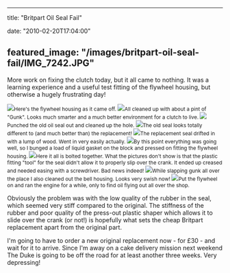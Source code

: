 
---
title: "Britpart Oil Seal Fail"

date: "2010-02-20T17:04:00"

featured_image: "/images/britpart-oil-seal-fail/IMG_7242.JPG"
---


More work on fixing the clutch today, but it all came to nothing.  It was a learning experience and a useful test fitting of the flywheel housing, but otherwise a hugely frustrating day!

<span style="font-size:85%;"><a href="http://3.bp.blogspot.com/_62oTnOHwOSo/S4AWnZqXc3I/AAAAAAAACFE/YYNfoHg0TZg/s1600-h/IMG_7242.JPG"><img src="/images/britpart-oil-seal-fail/IMG_7242.JPG"/></a>Here's the flywheel housing as it came off.
<a href="http://2.bp.blogspot.com/_62oTnOHwOSo/S4AWitCNGSI/AAAAAAAACE0/_wdke3cAGTo/s1600-h/IMG_7245.JPG"><img src="/images/britpart-oil-seal-fail/IMG_7245.JPG"/></a>All cleaned up with about a pint of "Gunk".  Looks much smarter and a much better environment for a clutch to live.
<a href="http://1.bp.blogspot.com/_62oTnOHwOSo/S4AWi_s7y8I/AAAAAAAACE8/jAjFTP4Txm8/s1600-h/IMG_7244.JPG"><img src="/images/britpart-oil-seal-fail/IMG_7244.JPG"/></a>Punched the old oil seal out and cleaned up the hole.
<a href="http://1.bp.blogspot.com/_62oTnOHwOSo/S4AWaCva4uI/AAAAAAAACEs/g2t_pTjFsWQ/s1600-h/IMG_7248.JPG"><img src="/images/britpart-oil-seal-fail/IMG_7248.JPG"/></a>The old seal looks totally different to (and much better than) the replacement!
<a href="http://4.bp.blogspot.com/_62oTnOHwOSo/S4AWZwa-G_I/AAAAAAAACEk/PYarbn4rzpo/s1600-h/IMG_7249.JPG"><img src="/images/britpart-oil-seal-fail/IMG_7249.JPG"/></a>The replacement seal drifted in with a lump of wood.  Went in very easily actually.
<a href="http://4.bp.blogspot.com/_62oTnOHwOSo/S4AWSyumQnI/AAAAAAAACEc/5B8Rdvmh1wU/s1600-h/IMG_7257.JPG"><img src="/images/britpart-oil-seal-fail/IMG_7257.JPG"/></a>By this point everything was going well, so I bunged a load of liquid gasket on the block and pressed on fitting the flywheel housing.
<a href="http://3.bp.blogspot.com/_62oTnOHwOSo/S4AWSccDnqI/AAAAAAAACEU/t-mAXzNpP-A/s1600-h/IMG_7259.JPG"><img src="/images/britpart-oil-seal-fail/IMG_7259.JPG"/></a>Here it all is bolted together.  What the pictures don't show is that the plastic fitting "tool" for the seal didn't allow it to properly slip over the crank.  It ended up creased and needed easing with a screwdriver.  Bad news indeed!
<a href="http://4.bp.blogspot.com/_62oTnOHwOSo/S4AWJxmaERI/AAAAAAAACEM/INsw6CPQlRM/s1600-h/IMG_7264.JPG"><img src="/images/britpart-oil-seal-fail/IMG_7264.JPG"/></a>While slapping gunk all over the place I also cleaned out the bell housing.  Looks very swish now!
<a href="http://3.bp.blogspot.com/_62oTnOHwOSo/S4AWJS3bC_I/AAAAAAAACEE/hr959EupvH0/s1600-h/IMG_7267.JPG"><img src="/images/britpart-oil-seal-fail/IMG_7267.JPG"/></a>Put the flywheel on and ran the engine for a while, only to find oil flying out all over the shop.</span>

Obviously the problem was with the low quality of the rubber in the seal, which seemed very stiff compared to the original.  The stiffness of the rubber and poor quality of the press-out plastic <span>shaper</span> which allows it to slide over the crank (or not!) is hopefully what sets the cheap <span>Britpart</span> replacement apart from the original part.

I'm going to have to order a new original replacement now - for £30 - and wait for it to arrive.  Since I'm away on a cake delivery mission next weekend The Duke is going to be off the road for at least another three weeks.  Very depressing!